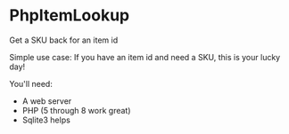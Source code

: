 # PhpItemLookup
 Get a SKU back for an item id

Simple use case:
If you have an item id and need a SKU, this is your lucky day!

You'll need:
- A web server
- PHP (5 through 8 work great)
- Sqlite3 helps
